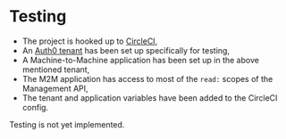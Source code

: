 Testing
=======

- The project is hooked up to [CircleCI](https://circleci.com/),
- An [Auth0 tenant](https://authzero-cli-testing.auth0.com) has been set up specifically for testing,
- A Machine-to-Machine application has been set up in the above mentioned tenant,
- The M2M application has access to most of the `read:` scopes of the Management API,
- The tenant and application variables have been added to the CircleCI config.

Testing is not yet implemented.